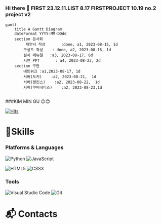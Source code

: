 ### Hi there 👋   FIRST 23.12.11.LIST  8.17 FIRSTPROJECT  10.19 no.2 project v2
```mermaid
gantt
    title A Gantt Diagram
    dateFormat YYYY-MM-DDdd
    section 문서화
         제안서 작성       :done, a1, 2023-08-15, 1d
        구성도 작성    : done, a2, 2023-08-16, 1d
        설치 메뉴얼   :a3, 2023-08-17, 6d
        시연 PPT       : a4, 2023-08-23, 2d
    section 구현
        네트워크 :a1,2023-08-17, 1d
        서버(도커)    :a2, 2023-08-21,  1d
        서버(젠킨스)    :a2, 2023-08-22,  1d
        서버(쿠버네티스)    :a2, 2023-08-23,1d
        
```
###KIM MIN GU 😉😊  

[![Hits](https://hits.seeyoufarm.com/api/count/incr/badge.svg?url=https%3A%2F%2Fgithub.com%2Fmmingu&count_bg=%239DB6DF&title_bg=%2383D1DB&icon=&icon_color=%23E7E7E7&title=hits&edge_flat=false)](https://hits.seeyoufarm.com)

# 💪Skills
### Platforms & Languages
![Python](https://img.shields.io/badge/Python-3776AB.svg?&style=for-the-badge&logo=Python&logoColor=white)
![JavaScript](https://img.shields.io/badge/JavaScript-F7DF1E.svg?&style=for-the-badge&logo=JavaScript&logoColor=white)

![HTML5](https://img.shields.io/badge/HTML5-E34F26.svg?&style=for-the-badge&logo=HTML5&logoColor=white)
![CSS3](https://img.shields.io/badge/CSS3-1572B6.svg?&style=for-the-badge&logo=CSS3&logoColor=white)
### Tools
![Visual Studio Code](https://img.shields.io/badge/Visual%20Studio%20Code-007ACC.svg?&style=for-the-badge&logo=Visual%20Studio%20Code&logoColor=white)
![Git](https://img.shields.io/badge/Git-F05032.svg?&style=for-the-badge&logo=Git&logoColor=white)

# :mailbox_with_mail: Contacts

<!--
**mmingu/mmingu** is a ✨ _special_ ✨ repository because its `README.md` (this file) appears on your GitHub profile.

Here are some ideas to get you started:

- 🔭 I’m currently working on ...
- 🌱 I’m currently learning ...
- 👯 I’m looking to collaborate on ...
- 🤔 I’m looking for help with ...
- 💬 Ask me about ...
- 📫 How to reach me: ...
- 😄 Pronouns: ...
- ⚡ Fun fact: ...
-->

